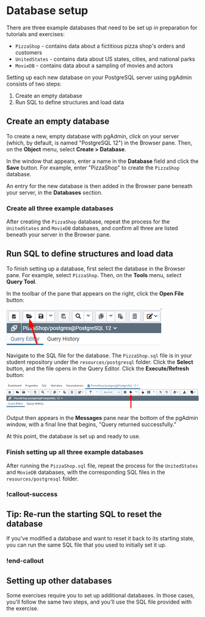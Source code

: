 # Database setup

There are three example databases that need to be set up in preparation for tutorials and exercises:

- `PizzaShop` - contains data about a fictitious pizza shop's orders and customers
- `UnitedStates` - contains data about US states, cities, and national parks
- `MovieDB` - contains data about a sampling of movies and actors

Setting up each new database on your PostgreSQL server using pgAdmin consists of two steps:

1. Create an empty database
2. Run SQL to define structures and load data

## Create an empty database

To create a new, empty database with pgAdmin, click on your server (which, by default, is named "PostgreSQL 12") in the Browser pane. Then, on the **Object** menu, select **Create > Database**.

In the window that appears, enter a name in the **Database** field and click the **Save** button. For example, enter "PizzaShop" to create the `PizzaShop` database.

An entry for the new database is then added in the Browser pane beneath your server, in the **Databases** section.

### Create all three example databases

After creating the `PizzaShop` database, repeat the process for the `UnitedStates` and `MovieDB` databases, and confirm all three are listed beneath your server in the Browser pane.

## Run SQL to define structures and load data

To finish setting up a database, first select the database in the Browser pane. For example, select `PizzaShop`. Then, on the **Tools** menu, select **Query Tool**.

In the toolbar of the pane that appears on the right, click the **Open File** button:

![Open File button](./img/open-file.png)

Navigate to the SQL file for the database. The `PizzaShop.sql` file is in your student repository under the `resources/postgresql` folder. Click the **Select** button, and the file opens in the Query Editor. Click the **Execute/Refresh** button:

![Execute/Refresh button](./img/execute-button.png)

Output then appears in the **Messages** pane near the bottom of the pgAdmin window, with a final line that begins, "Query returned successfully."

At this point, the database is set up and ready to use.

### Finish setting up all three example databases

After running the `PizzaShop.sql` file, repeat the process for the `UnitedStates` and `MovieDB` databases, with the corresponding SQL files in the `resources/postgresql` folder.

### !callout-success
## Tip: Re-run the starting SQL to reset the database

If you've modified a database and want to reset it back to its starting state, you can run the same SQL file that you used to initially set it up.
### !end-callout

## Setting up other databases

Some exercises require you to set up additional databases. In those cases, you'll follow the same two steps, and you'll use the SQL file provided with the exercise.